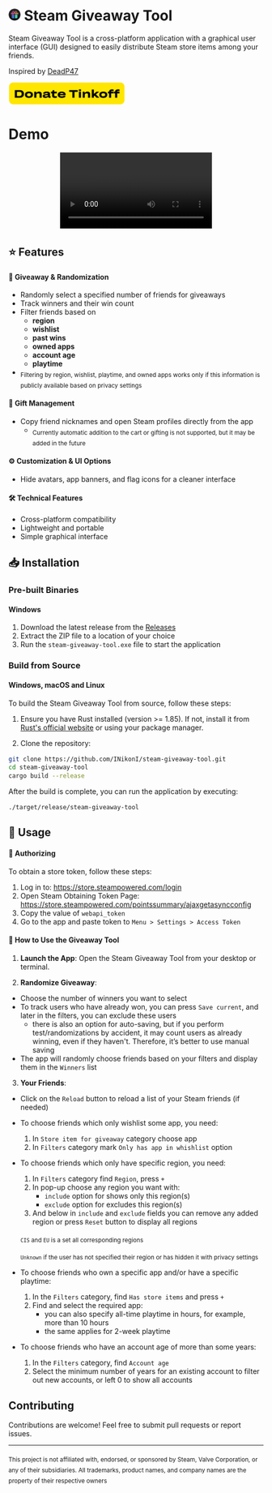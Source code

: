 # <img src="assets/icons/icon.png" width="24"> Steam Giveaway Tool

Steam Giveaway Tool is a cross-platform application with a graphical user interface (GUI) designed to easily distribute Steam store items among your friends.

Inspired by [DeadP47](https://t.me/deadp47gaymer/28300)

<a href="https://www.tinkoff.ru/rm/r_IyhoQQIETG.clGaATqxKK/1Qkhh56044">
  <img src="assets/icons/tinkoff.png" width="230">
</a>

# Demo

<div align="center">
  <video src="https://github.com/user-attachments/assets/22f9850c-7414-4f6c-b9ab-cbb9b32f48ec" type="video/mp4"></video>
</div>

## ⭐ Features

#### 🎉 **Giveaway & Randomization**
- Randomly select a specified number of friends for giveaways
- Track winners and their win count
- Filter friends based on 
  - **region**
  - **wishlist**
  - **past wins**
  - **owned apps**
  - **account age**
  - **playtime**
- <sub>Filtering by region, wishlist, playtime, and owned apps works only if this information is publicly available based on privacy settings</sub>

#### 🎁 **Gift Management**
- Copy friend nicknames and open Steam profiles directly from the app 
  - <sub>Currently automatic addition to the cart or gifting is not supported, but it may be added in the future</sub>

#### ⚙️ **Customization & UI Options**
- Hide avatars, app banners, and flag icons for a cleaner interface

#### 🛠 **Technical Features**
- Cross-platform compatibility
- Lightweight and portable
- Simple graphical interface

## 📥 Installation

### Pre-built Binaries

#### Windows

1. Download the latest release from the [Releases](https://github.com/INikonI/steam-giveaway-tool/releases)
2. Extract the ZIP file to a location of your choice
3. Run the `steam-giveaway-tool.exe` file to start the application

### Build from Source

#### Windows, macOS and Linux

To build the Steam Giveaway Tool from source, follow these steps:

1. Ensure you have Rust installed (version >= 1.85). If not, install it from [Rust's official website](https://www.rust-lang.org/tools/install) or using your package manager.

2. Clone the repository:
```bash
git clone https://github.com/INikonI/steam-giveaway-tool.git
cd steam-giveaway-tool
cargo build --release
```
After the build is complete, you can run the application by executing:
```bash
./target/release/steam-giveaway-tool
```

## 🚀 Usage

#### 🔑 Authorizing

To obtain a store token, follow these steps:

1. Log in to: https://store.steampowered.com/login
2. Open Steam Obtaining Token Page: https://store.steampowered.com/pointssummary/ajaxgetasyncconfig
3. Copy the value of `webapi_token`
4. Go to the app and paste token to `Menu > Settings > Access Token`

#### 🔄 How to Use the Giveaway Tool

1. **Launch the App**: Open the Steam Giveaway Tool from your desktop or terminal.

2. **Randomize Giveaway**:
- Choose the number of winners you want to select
- To track users who have already won, you can press `Save current`, and later in the filters, you can exclude these users
  - there is also an option for auto-saving, but if you perform test/randomizations by accident, it may count users as already winning, even if they haven't. Therefore, it’s better to use manual saving
- The app will randomly choose friends based on your filters and display them in the `Winners` list

3. **Your Friends**: 
- Click on the `Reload` button to reload a list of your Steam friends (if needed)
- To choose friends which only wishlist some app, you need:
  1. In `Store item for giveaway` category choose app
  2. In `Filters` category mark `Only has app in whishlist` option
- To choose friends which only have specific region, you need:
  1. In `Filters` category find `Region`, press `+`
  2. In pop-up choose any region you want with:
      - `include` option for shows only this region(s)
      - `exclude` option for excludes this region(s)
  3. And below in `include` and `exclude` fields you can remove any added region or press `Reset` button to display all regions

    <sub>`CIS` and `EU` is a set all corresponding regions</sub>

    <sub>`Unknown` if the user has not specified their region or has hidden it with privacy settings</sub>
- To choose friends who own a specific app and/or have a specific playtime:
  1. In the `Filters` category, find `Has store items` and press `+`
  2. Find and select the required app:
      - you can also specify all-time playtime in hours, for example, more than 10 hours
      - the same applies for 2-week playtime
- To choose friends who have an account age of more than some years:
  1. In the `Filters` category, find `Account age`
  2. Select the minimum number of years for an existing account to filter out new accounts, or left 0 to show all accounts

## Contributing

Contributions are welcome! Feel free to submit pull requests or report issues.

---
<sub>This project is not affiliated with, endorsed, or sponsored by Steam, Valve Corporation, or any of their subsidiaries. All trademarks, product names, and company names are the property of their respective owners</sub>
